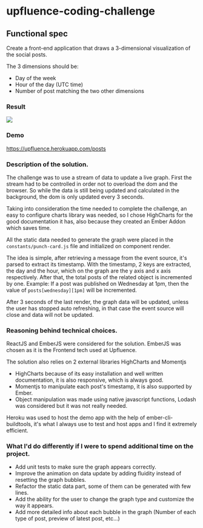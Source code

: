 # upfluence-coding-challenge

## Functional spec
Create a front-end application that draws a 3-dimensional visualization of the social posts.

The 3 dimensions should be:

* Day of the week 
* Hour of the day (UTC time)
* Number of post matching the two other dimensions

### Result
![](https://i.imgur.com/rXhPAnH.png)

### Demo
https://upfluence.herokuapp.com/posts

### Description of the solution.
The challenge was to use a stream of data to update a live graph.
First the stream had to be controlled in order not to overload the dom and the browser.
So while the data is still being updated and calculated in the background, the dom is only updated every 3 seconds.

Taking into consideration the time needed to complete the challenge, an easy to configure charts library was needed, so I chose HighCharts for the good documentation it has, also because they created an Ember Addon which saves time.

All the static data needed to generate the graph were placed in the `constants/punch-card.js` file and initialized on component render.

The idea is simple, after retrieving a message from the event source, it's parsed to extract its timestamp.
With the timestamp, 2 keys are extracted, the day and the hour, which on the graph are the y axis and x axis respectively.
After that, the total posts of the related object is incremented by one.
Example: If a post was published on Wednesday at 1pm, then the value of `posts[wednesday][1pm]` will be incremented.

After 3 seconds of the last render, the graph data will be updated, unless the user has stopped auto refreshing, in that case the event source will close and data will not be updated.

### Reasoning behind technical choices.
ReactJS and EmberJS were considered for the solution.
EmberJS was chosen as it is the Frontend tech used at Upfluence.

The solution also relies on 2 external libraries
HighCharts and Momentjs
* HighCharts because of its easy installation and well written documentation, it is also responsive, which is always good.
* Momentjs to manipulate each post's timestamp, it is also supported by Ember.
* Object manipulation was made using native javascript functions, Lodash was considered but it was not really needed.

Heroku was used to host the demo app with the help of ember-cli-buildtools, it's what I always use to test and host apps and I find it extremely efficient. 

### What I'd do differently if I were to spend additional time on the project.

* Add unit tests to make sure the graph appears correctly.
* Improve the animation on data update by adding fluidity instead of resetting the graph bubbles.
* Refactor the static data part, some of them can be generated with few lines.
* Add the ability for the user to change the graph type and customize the way it appears.
* Add more detailed info about each bubble in the graph (Number of each type of post, preview of latest post, etc...) 

